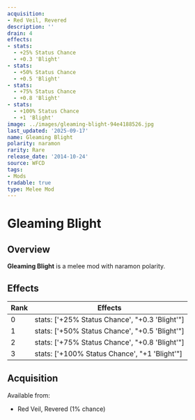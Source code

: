 ```yaml
---
acquisition:
- Red Veil, Revered
description: ''
drain: 4
effects:
- stats:
  - +25% Status Chance
  - +0.3 'Blight'
- stats:
  - +50% Status Chance
  - +0.5 'Blight'
- stats:
  - +75% Status Chance
  - +0.8 'Blight'
- stats:
  - +100% Status Chance
  - +1 'Blight'
image: ../images/gleaming-blight-94e4188526.jpg
last_updated: '2025-09-17'
name: Gleaming Blight
polarity: naramon
rarity: Rare
release_date: '2014-10-24'
source: WFCD
tags:
- Mods
tradable: true
type: Melee Mod
---
```


# Gleaming Blight

## Overview

**Gleaming Blight** is a melee mod with naramon polarity.

## Effects

| Rank | Effects |
|------|----------|
| 0 | stats: ['+25% Status Chance', "+0.3 'Blight'"] |
| 1 | stats: ['+50% Status Chance', "+0.5 'Blight'"] |
| 2 | stats: ['+75% Status Chance', "+0.8 'Blight'"] |
| 3 | stats: ['+100% Status Chance', "+1 'Blight'"] |

## Acquisition

Available from:
- Red Veil, Revered (1% chance)

